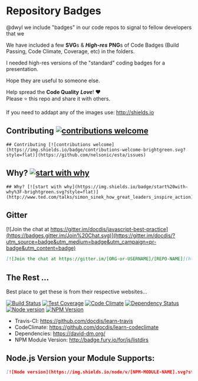 Repository Badges
===========

@dwyl we include "badges" in our code repos to signal to fellow
developers that we

We have included a few **SVG**s &amp; ***High-res*** **PNG**s of Code Badges (Build Passing, Code Climate, Coverage, etc) in the folders.

I needed high-res versions of the "standard" coding badges for a presentation.

Hope they are useful to someone else.

Help spread the **Code Quality** ***Love***! :heart:  
Please :star: this repo and share it with others.

If you need to addapt any of the images use: http://shields.io

## Contributing [![contributions welcome](https://img.shields.io/badge/contributions-welcome-brightgreen.svg?style=flat)](https://github.com/nelsonic/esta/fork)

```code
## Contributing [![contributions welcome](https://img.shields.io/badge/contributions-welcome-brightgreen.svg?style=flat)](https://github.com/nelsonic/esta/issues)

```

## Why? [![start with why](https://img.shields.io/badge/start%20with-why%3F-brightgreen.svg?style=flat)](http://www.ted.com/talks/simon_sinek_how_great_leaders_inspire_action)

```code
## Why? [![start with why](https://img.shields.io/badge/start%20with-why%3F-brightgreen.svg?style=flat)](http://www.ted.com/talks/simon_sinek_how_great_leaders_inspire_action)
```

## Gitter

[![Join the chat at https://gitter.im/docdis/javascript-best-practice](https://badges.gitter.im/Join%20Chat.svg)](https://gitter.im/docdis/?utm_source=badge&utm_medium=badge&utm_campaign=pr-badge&utm_content=badge)

```md
[![Join the chat at https://gitter.im/[ORG-or-USERNAME]/[REPO-NAME]](https://badges.gitter.im/Join%20Chat.svg)](https://gitter.im/docdis/?utm_source=badge&utm_medium=badge&utm_campaign=pr-badge&utm_content=badge)
```

## The Rest ...

Best place to get these is from their respective websites...

[![Build Status](https://travis-ci.org/nelsonic/esta.png?branch=master)](https://travis-ci.org/nelsonic/esta)
[![Test Coverage](https://codeclimate.com/github/nelsonic/esta/badges/coverage.svg)](https://codeclimate.com/github/nelsonic/esta)
[![Code Climate](https://codeclimate.com/github/nelsonic/esta/badges/gpa.svg)](https://codeclimate.com/github/nelsonic/esta)
[![Dependency Status](https://david-dm.org/nelsonic/esta.svg)](https://david-dm.org/nelsonic/esta)
[![Node version](https://img.shields.io/node/v/esta.svg?style=flat)](http://nodejs.org/download/)
[![NPM Version](https://badge.fury.io/js/esta.svg?style=flat)](https://npmjs.org/package/esta)

+ Travis-CI: https://github.com/docdis/learn-travis
+ CodeClimate: https://github.com/docdis/learn-codeclimate
+ Dependencies: https://david-dm.org/
+ NPM Module Version: http://badge.fury.io/for/js/listdirs

## Node.js Version your Module Supports:

```md
[![Node version](https://img.shields.io/node/v/[NPM-MODULE-NAME].svg?style=flat)](http://nodejs.org/download/)
```

